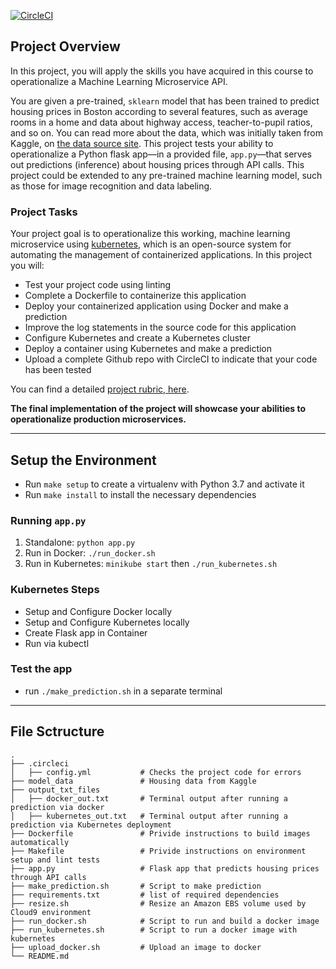 [![CircleCI](https://circleci.com/gh/circleci/circleci-docs.svg?style=svg)](https://app.circleci.com/pipelines/github/nicomwang/udacity-project4)

## Project Overview

In this project, you will apply the skills you have acquired in this course to operationalize a Machine Learning Microservice API. 

You are given a pre-trained, `sklearn` model that has been trained to predict housing prices in Boston according to several features, such as average rooms in a home and data about highway access, teacher-to-pupil ratios, and so on. You can read more about the data, which was initially taken from Kaggle, on [the data source site](https://www.kaggle.com/c/boston-housing). This project tests your ability to operationalize a Python flask app—in a provided file, `app.py`—that serves out predictions (inference) about housing prices through API calls. This project could be extended to any pre-trained machine learning model, such as those for image recognition and data labeling.

### Project Tasks

Your project goal is to operationalize this working, machine learning microservice using [kubernetes](https://kubernetes.io/), which is an open-source system for automating the management of containerized applications. In this project you will:
* Test your project code using linting
* Complete a Dockerfile to containerize this application
* Deploy your containerized application using Docker and make a prediction
* Improve the log statements in the source code for this application
* Configure Kubernetes and create a Kubernetes cluster
* Deploy a container using Kubernetes and make a prediction
* Upload a complete Github repo with CircleCI to indicate that your code has been tested

You can find a detailed [project rubric, here](https://review.udacity.com/#!/rubrics/2576/view).

**The final implementation of the project will showcase your abilities to operationalize production microservices.**

---

## Setup the Environment

* Run `make setup` to create a virtualenv with Python 3.7 and activate it
* Run `make install` to install the necessary dependencies

### Running `app.py`

1. Standalone:  `python app.py`
2. Run in Docker:  `./run_docker.sh`
3. Run in Kubernetes:  `minikube start` then `./run_kubernetes.sh`

### Kubernetes Steps

* Setup and Configure Docker locally
* Setup and Configure Kubernetes locally
* Create Flask app in Container
* Run via kubectl 

### Test the app

* run `./make_prediction.sh` in a separate terminal 
---

## File Sctructure
    .
    ├── .circleci                   
    │   ├── config.yml           # Checks the project code for errors
    ├── model_data               # Housing data from Kaggle 
    ├── output_txt_files                   
    │   ├── docker_out.txt       # Terminal output after running a prediction via docker
    │   ├── kubernetes_out.txt   # Terminal output after running a prediction via Kubernetes deployment
    ├── Dockerfile               # Privide instructions to build images automatically
    ├── Makefile                 # Privide instructions on environment setup and lint tests
    ├── app.py                   # Flask app that predicts housing prices through API calls
    ├── make_prediction.sh       # Script to make prediction
    ├── requirements.txt         # list of required dependencies
    ├── resize.sh                # Resize an Amazon EBS volume used by Cloud9 environment
    ├── run_docker.sh            # Script to run and build a docker image
    ├── run_kubernetes.sh        # Script to run a docker image with kubernetes
    ├── upload_docker.sh         # Upload an image to docker
    └── README.md
    
